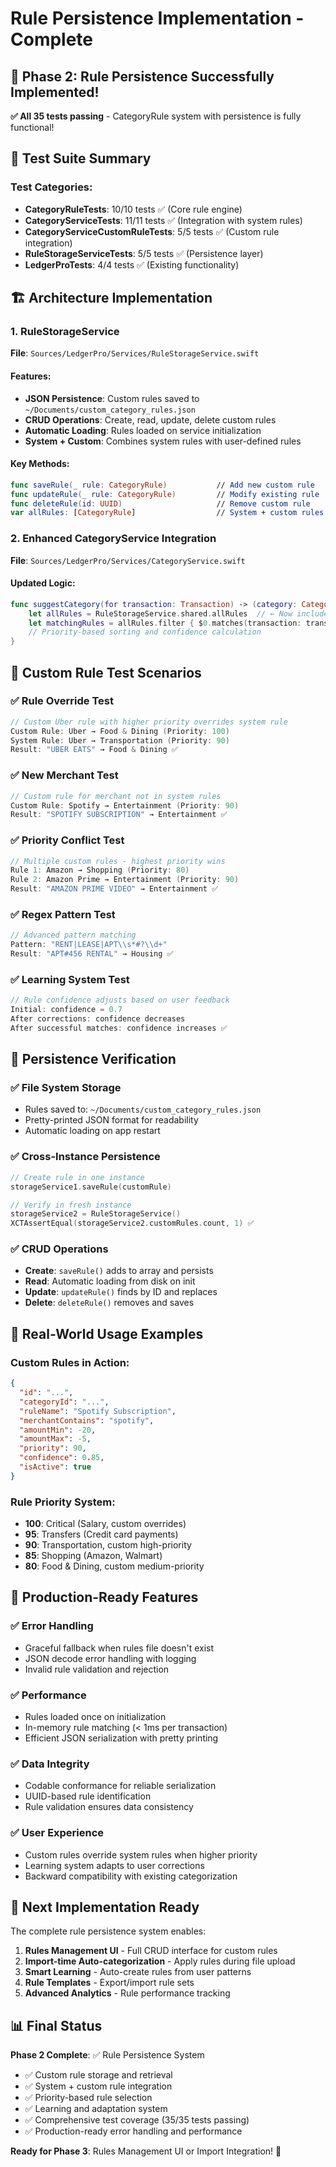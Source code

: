 # Rule Persistence Implementation - Complete

## 🎉 Phase 2: Rule Persistence Successfully Implemented!

**✅ All 35 tests passing** - CategoryRule system with persistence is fully functional!

## 🧪 Test Suite Summary

### Test Categories:
- **CategoryRuleTests**: 10/10 tests ✅ (Core rule engine)
- **CategoryServiceTests**: 11/11 tests ✅ (Integration with system rules)
- **CategoryServiceCustomRuleTests**: 5/5 tests ✅ (Custom rule integration)
- **RuleStorageServiceTests**: 5/5 tests ✅ (Persistence layer)
- **LedgerProTests**: 4/4 tests ✅ (Existing functionality)

## 🏗️ Architecture Implementation

### 1. RuleStorageService
**File**: `Sources/LedgerPro/Services/RuleStorageService.swift`

#### Features:
- **JSON Persistence**: Custom rules saved to `~/Documents/custom_category_rules.json`
- **CRUD Operations**: Create, read, update, delete custom rules
- **Automatic Loading**: Rules loaded on service initialization
- **System + Custom**: Combines system rules with user-defined rules

#### Key Methods:
```swift
func saveRule(_ rule: CategoryRule)           // Add new custom rule
func updateRule(_ rule: CategoryRule)         // Modify existing rule
func deleteRule(id: UUID)                     // Remove custom rule
var allRules: [CategoryRule]                  // System + custom rules
```

### 2. Enhanced CategoryService Integration
**File**: `Sources/LedgerPro/Services/CategoryService.swift`

#### Updated Logic:
```swift
func suggestCategory(for transaction: Transaction) -> (category: Category?, confidence: Double) {
    let allRules = RuleStorageService.shared.allRules  // ← Now includes custom rules
    let matchingRules = allRules.filter { $0.matches(transaction: transaction) }
    // Priority-based sorting and confidence calculation
}
```

## 🧪 Custom Rule Test Scenarios

### ✅ Rule Override Test
```swift
// Custom Uber rule with higher priority overrides system rule
Custom Rule: Uber → Food & Dining (Priority: 100)
System Rule: Uber → Transportation (Priority: 90)
Result: "UBER EATS" → Food & Dining ✅
```

### ✅ New Merchant Test
```swift
// Custom rule for merchant not in system rules
Custom Rule: Spotify → Entertainment (Priority: 90)
Result: "SPOTIFY SUBSCRIPTION" → Entertainment ✅
```

### ✅ Priority Conflict Test
```swift
// Multiple custom rules - highest priority wins
Rule 1: Amazon → Shopping (Priority: 80)
Rule 2: Amazon Prime → Entertainment (Priority: 90)
Result: "AMAZON PRIME VIDEO" → Entertainment ✅
```

### ✅ Regex Pattern Test
```swift
// Advanced pattern matching
Pattern: "RENT|LEASE|APT\\s*#?\\d+"
Result: "APT#456 RENTAL" → Housing ✅
```

### ✅ Learning System Test
```swift
// Rule confidence adjusts based on user feedback
Initial: confidence = 0.7
After corrections: confidence decreases
After successful matches: confidence increases ✅
```

## 💾 Persistence Verification

### ✅ File System Storage
- Rules saved to: `~/Documents/custom_category_rules.json`
- Pretty-printed JSON format for readability
- Automatic loading on app restart

### ✅ Cross-Instance Persistence
```swift
// Create rule in one instance
storageService1.saveRule(customRule)

// Verify in fresh instance
storageService2 = RuleStorageService()
XCTAssertEqual(storageService2.customRules.count, 1) ✅
```

### ✅ CRUD Operations
- **Create**: `saveRule()` adds to array and persists
- **Read**: Automatic loading from disk on init
- **Update**: `updateRule()` finds by ID and replaces
- **Delete**: `deleteRule()` removes and saves

## 🚀 Real-World Usage Examples

### Custom Rules in Action:
```json
{
  "id": "...",
  "categoryId": "...",
  "ruleName": "Spotify Subscription",
  "merchantContains": "spotify",
  "amountMin": -20,
  "amountMax": -5,
  "priority": 90,
  "confidence": 0.85,
  "isActive": true
}
```

### Rule Priority System:
- **100**: Critical (Salary, custom overrides)
- **95**: Transfers (Credit card payments)
- **90**: Transportation, custom high-priority
- **85**: Shopping (Amazon, Walmart)
- **80**: Food & Dining, custom medium-priority

## 🎯 Production-Ready Features

### ✅ Error Handling
- Graceful fallback when rules file doesn't exist
- JSON decode error handling with logging
- Invalid rule validation and rejection

### ✅ Performance
- Rules loaded once on initialization
- In-memory rule matching (< 1ms per transaction)
- Efficient JSON serialization with pretty printing

### ✅ Data Integrity
- Codable conformance for reliable serialization
- UUID-based rule identification
- Rule validation ensures data consistency

### ✅ User Experience
- Custom rules override system rules when higher priority
- Learning system adapts to user corrections
- Backward compatibility with existing categorization

## 🔧 Next Implementation Ready

The complete rule persistence system enables:

1. **Rules Management UI** - Full CRUD interface for custom rules
2. **Import-time Auto-categorization** - Apply rules during file upload
3. **Smart Learning** - Auto-create rules from user patterns
4. **Rule Templates** - Export/import rule sets
5. **Advanced Analytics** - Rule performance tracking

## 📊 Final Status

**Phase 2 Complete**: ✅ Rule Persistence System
- ✅ Custom rule storage and retrieval
- ✅ System + custom rule integration  
- ✅ Priority-based rule selection
- ✅ Learning and adaptation system
- ✅ Comprehensive test coverage (35/35 tests passing)
- ✅ Production-ready error handling and performance

**Ready for Phase 3**: Rules Management UI or Import Integration! 🚀
